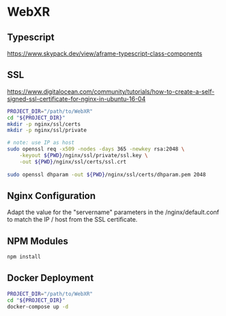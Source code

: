 # WebXR

## Typescript

https://www.skypack.dev/view/aframe-typescript-class-components

## SSL

https://www.digitalocean.com/community/tutorials/how-to-create-a-self-signed-ssl-certificate-for-nginx-in-ubuntu-16-04

```sh
PROJECT_DIR="/path/to/WebXR"
cd "${PROJECT_DIR}"
mkdir -p nginx/ssl/certs
mkdir -p nginx/ssl/private

# note: use IP as host
sudo openssl req -x509 -nodes -days 365 -newkey rsa:2048 \
    -keyout ${PWD}/nginx/ssl/private/ssl.key \
    -out ${PWD}/nginx/ssl/certs/ssl.crt
    
sudo openssl dhparam -out ${PWD}/nginx/ssl/certs/dhparam.pem 2048

```

## Nginx Configuration

Adapt the value for the "servername" parameters in the /nginx/default.conf to match the IP / host from the SSL certificate.

## NPM Modules

```sh
npm install
````

## Docker Deployment

```sh
PROJECT_DIR="/path/to/WebXR"
cd "${PROJECT_DIR}"
docker-compose up -d
```